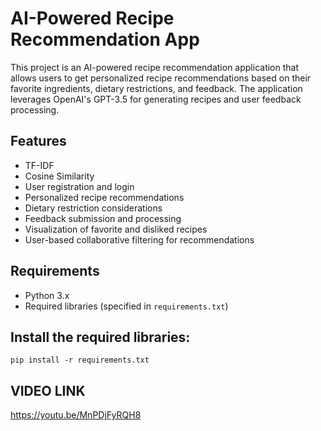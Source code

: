 # AI-Powered Recipe Recommendation App

This project is an AI-powered recipe recommendation application that allows users to get personalized recipe recommendations based on their favorite ingredients, dietary restrictions, and feedback. The application leverages OpenAI's GPT-3.5 for generating recipes and user feedback processing.

## Features
- TF-IDF
- Cosine Similarity
- User registration and login
- Personalized recipe recommendations
- Dietary restriction considerations
- Feedback submission and processing
- Visualization of favorite and disliked recipes
- User-based collaborative filtering for recommendations

## Requirements

- Python 3.x
- Required libraries (specified in `requirements.txt`)

## Install the required libraries:

```
pip install -r requirements.txt
```
## VIDEO LINK
https://youtu.be/MnPDjFyRQH8


